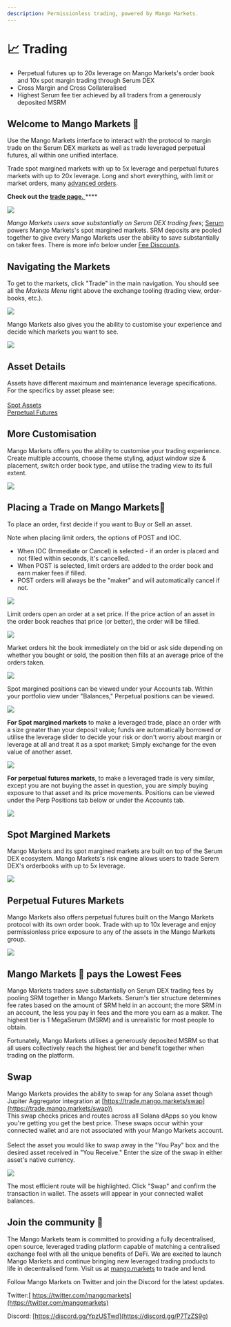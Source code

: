 ```yaml
---
description: Permissionless trading, powered by Mango Markets.
---
```


# 📈 Trading

* Perpetual futures up to 20x leverage on Mango Markets's order book and 10x spot margin trading through Serum DEX
* Cross Margin and Cross Collateralised
* Highest Serum fee tier achieved by all traders from a generously deposited MSRM

## **Welcome to Mango** Market**s** 🥭

Use the Mango Markets interface to interact with the protocol to margin trade on the Serum DEX markets as well as trade leveraged perpetual futures, all within one unified interface.

Trade spot margined markets with up to 5x leverage and perpetual futures markets with up to 20x leverage. Long and short everything, with limit or market orders, many [advanced orders](trade-order-types.md).

**Check out the** [**trade page.** ](https://trade.mango.markets)\*\*\*\*

![](../.gitbook/assets/tradeee.png)

_Mango Markets users save substantially on Serum DEX trading fees_; [Serum](https://projectserum.com) powers Mango Markets's spot margined markets. SRM deposits are pooled together to give every Mango Markets user the ability to save substantially on taker fees. There is more info below under [Fee Discounts](getting-started.md#how-to-view-fee-discounts-contribute-srm).

## **Navigating the Markets**

To get to the markets, click "Trade" in the main navigation. You should see all the _Markets Menu_ right above the exchange tooling (trading view, order-books, etc.).

![](../.gitbook/assets/markets.png)

Mango Markets also gives you the ability to customise your experience and decide which markets you want to see.

![](../.gitbook/assets/markets2.png)

## Asset Details

Assets have different maximum and maintenance leverage specifications. For the specifics by asset please see:\
\
[Spot Assets](../mango/token-specs.md)\
[Perpetual Futures](../mango/perp-contract-specs.md)

## More Customisation

Mango Markets offers you the ability to customise your trading experience. Create multiple accounts, choose theme styling, adjust window size & placement, switch order book type, and utilise the trading view to its full extent.

![](../.gitbook/assets/customize.png)

## Placing a Trade on Mango Markets🥭

To place an order, first decide if you want to Buy or Sell an asset.

Note when placing limit orders, the options of POST and IOC.

* When IOC (Immediate or Cancel) is selected - if an order is placed and not filled within seconds, it's cancelled.
* When POST is selected, limit orders are added to the order book and earn maker fees if filled.
* POST orders will always be the "maker" and will automatically cancel if not.

![](../.gitbook/assets/trademodal.png)

Limit orders open an order at a set price. If the price action of an asset in the order book reaches that price (or better), the order will be filled.

![](../.gitbook/assets/market.png)

Market orders hit the book immediately on the bid or ask side depending on whether you bought or sold, the position then fills at an average price of the orders taken.

![](../.gitbook/assets/limit.png)

Spot margined positions can be viewed under your Accounts tab. Within your portfolio view under "Balances," Perpetual positions can be viewed.

![](../.gitbook/assets/positions.png)

**For Spot margined markets** to make a leveraged trade, place an order with a size greater than your deposit value; funds are automatically borrowed or utilise the leverage slider to decide your risk or don't worry about margin or leverage at all and treat it as a spot market; Simply exchange for the even value of another asset.

![](../.gitbook/assets/sporttop.png)

**For perpetual futures markets**, to make a leveraged trade is very similar, except you are not buying the asset in question, you are simply buying exposure to that asset and its price movements. Positions can be viewed under the Perp Positions tab below or under the Accounts tab.

![](../.gitbook/assets/perpep.png)

## Spot Margined Markets

Mango Markets and its spot margined markets are built on top of the Serum DEX ecosystem. Mango Markets's risk engine allows users to trade Serem DEX's orderbooks with up to 5x leverage.

![](../.gitbook/assets/sport.png)

## Perpetual Futures Markets

Mango Markets also offers perpetual futures built on the Mango Markets protocol with its own order book. Trade with up to 10x leverage and enjoy permissionless price exposure to any of the assets in the Mango Markets group.

![](../.gitbook/assets/perp.png)

## Mango Markets 🥭 **pays the Lowest Fees**

Mango Markets traders save substantially on Serum DEX trading fees by pooling SRM together in Mango Markets. Serum's tier structure determines fee rates based on the amount of SRM held in an account; the more SRM in an account, the less you pay in fees and the more you earn as a maker. The highest tier is 1 MegaSerum (MSRM) and is unrealistic for most people to obtain.

Fortunately, Mango Markets utilises a generously deposited MSRM so that all users collectively reach the highest tier and benefit together when trading on the platform.

## **Swap**

Mango Markets provides the ability to swap for any Solana asset though Jupiter Aggregator integration at [https://trade.mango.markets/swap](https://trade.mango.markets/swap)\
\
This swap checks prices and routes across all Solana dApps so you know you're getting you get the best price. These swaps occur within your connected wallet and are not associated with your Mango Markets account.\
\
Select the asset you would like to swap away in the "You Pay" box and the desired asset received in "You Receive." Enter the size of the swap in either asset's native currency.

![](<../.gitbook/assets/Screen Shot 2021-12-28 at 2.33.30 PM.png>)

The most efficient route will be highlighted. Click "Swap" and confirm the transaction in wallet. The assets will appear in your connected wallet balances.

## **Join the community** 👾

The Mango Markets team is committed to providing a fully decentralised, open source, leveraged trading platform capable of matching a centralised exchange feel with all the unique benefits of DeFi. We are excited to launch Mango Markets and continue bringing new leveraged trading products to life in decentralised form. Visit us at [mango.markets](https://mango.markets) to trade and lend.

Follow Mango Markets on Twitter and join the Discord for the latest updates.

Twitter:[ https://twitter.com/mangomarkets](https://twitter.com/mangomarkets)

Discord: [https://discord.gg/YpzUSTwd](https://discord.gg/P7TzZS9g)
